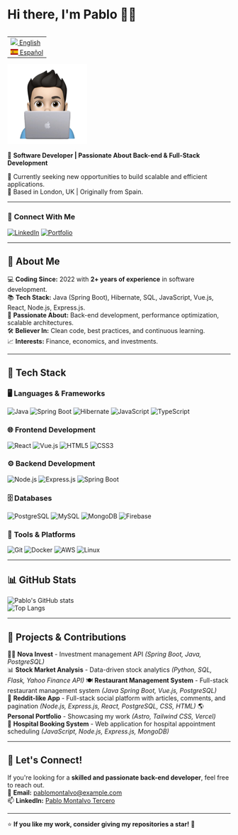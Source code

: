# Hi there, I'm Pablo 👋🏼

<table align="right">
 <tr><td><a href="README.md"><img src="https://upload.wikimedia.org/wikipedia/en/a/ae/Flag_of_the_United_Kingdom.svg" height="13"> English</a></td></tr>
 <tr><td><a href="README_es.md"><img src="https://github.com/gartnerleandro/gartnerleandro/blob/main/uploads/es-flag.png?raw=true" height="13"> Español</a></td></tr>
</table>

<img src="https://github.com/gartnerleandro/gartnerleandro/blob/main/uploads/animoji.png?raw=true" width="180">

🎯 **Software Developer | Passionate About Back-end & Full-Stack Development**  

🚀 Currently seeking new opportunities to build scalable and efficient applications.  
📍 Based in London, UK | Originally from Spain.  

---

### 🔗 **Connect With Me**
[![LinkedIn](https://img.shields.io/badge/LinkedIn-Pablo%20Montalvo%20Tercero-blue?style=flat&logo=linkedin)](https://www.linkedin.com/in/pablo-montalvo-tercero/)
[![Portfolio](https://img.shields.io/badge/Portfolio-Visit-orange?style=flat&logo=globe)](https://portfolio-pablo-montalvo-tercero.vercel.app)

---

## 🤖 **About Me**
💻 **Coding Since:** 2022 with **2+ years of experience** in software development.  
📚 **Tech Stack:** Java (Spring Boot), Hibernate, SQL, JavaScript, Vue.js, React, Node.js, Express.js.  
🚀 **Passionate About:** Back-end development, performance optimization, scalable architectures.  
🛠️ **Believer In:** Clean code, best practices, and continuous learning.  
📈 **Interests:** Finance, economics, and investments.  

---

## 🚀 **Tech Stack**
### 🖥️ **Languages & Frameworks**  
![Java](https://img.shields.io/badge/Java-ED8B00?style=flat&logo=java&logoColor=white)
![Spring Boot](https://img.shields.io/badge/Spring_Boot-6DB33F?style=flat&logo=spring-boot&logoColor=white)
![Hibernate](https://img.shields.io/badge/Hibernate-59666C?style=flat&logo=hibernate&logoColor=white)
![JavaScript](https://img.shields.io/badge/JavaScript-F7DF1E?style=flat&logo=javascript&logoColor=black)
![TypeScript](https://img.shields.io/badge/TypeScript-007ACC?style=flat&logo=typescript&logoColor=white)

### 🌐 **Frontend Development**  
![React](https://img.shields.io/badge/React-61DAFB?style=flat&logo=react&logoColor=black)
![Vue.js](https://img.shields.io/badge/Vue.js-4FC08D?style=flat&logo=vuedotjs&logoColor=white)
![HTML5](https://img.shields.io/badge/HTML5-E34F26?style=flat&logo=html5&logoColor=white)
![CSS3](https://img.shields.io/badge/CSS3-1572B6?style=flat&logo=css3&logoColor=white)

### ⚙️ **Backend Development**  
![Node.js](https://img.shields.io/badge/Node.js-43853D?style=flat&logo=node.js&logoColor=white)
![Express.js](https://img.shields.io/badge/Express.js-000000?style=flat&logo=express&logoColor=white)
![Spring Boot](https://img.shields.io/badge/Spring_Boot-6DB33F?style=flat&logo=spring-boot&logoColor=white)

### 🗄️ **Databases**  
![PostgreSQL](https://img.shields.io/badge/PostgreSQL-316192?style=flat&logo=postgresql&logoColor=white)
![MySQL](https://img.shields.io/badge/MySQL-4479A1?style=flat&logo=mysql&logoColor=white)
![MongoDB](https://img.shields.io/badge/MongoDB-4EA94B?style=flat&logo=mongodb&logoColor=white)
![Firebase](https://img.shields.io/badge/Firebase-FFCA28?style=flat&logo=firebase&logoColor=black)

### 🔧 **Tools & Platforms**  
![Git](https://img.shields.io/badge/Git-F05032?style=flat&logo=git&logoColor=white)
![Docker](https://img.shields.io/badge/Docker-2496ED?style=flat&logo=docker&logoColor=white)
![AWS](https://img.shields.io/badge/AWS-232F3E?style=flat&logo=amazon-aws&logoColor=white)
![Linux](https://img.shields.io/badge/Linux-FCC624?style=flat&logo=linux&logoColor=black)

---

## 📊 **GitHub Stats**
![Pablo's GitHub stats](https://github-readme-stats.vercel.app/api?username=PabloProgramming&show_icons=true&theme=merko)  
![Top Langs](https://github-readme-stats.vercel.app/api/top-langs/?username=PabloProgramming&layout=donut-vertical&langs_count=10&theme=merko)

---

## 📂 **Projects & Contributions**
👨‍💻 **Nova Invest** - Investment management API *(Spring Boot, Java, PostgreSQL)*  
📊 **Stock Market Analysis** - Data-driven stock analytics *(Python, SQL, Flask, Yahoo Finance API)*
🍽️ **Restaurant Management System** - Full-stack restaurant management system *(Java Spring Boot, Vue.js, PostgreSQL)*  
📰 **Reddit-like App** - Full-stack social platform with articles, comments, and pagination *(Node.js, Express.js, React, PostgreSQL, CSS, HTML)*
🌎 **Personal Portfolio** - Showcasing my work *(Astro, Tailwind CSS, Vercel)*  
🏥 **Hospital Booking System** - Web application for hospital appointment scheduling *(JavaScript, Node.js, Express.js, MongoDB)*



---

## 🎯 **Let's Connect!**  
If you're looking for a **skilled and passionate back-end developer**, feel free to reach out.  
💌 **Email:** [pablomontalvo@example.com](mailto:pablomontalvo@example.com)  
📫 **LinkedIn:** [Pablo Montalvo Tercero](https://www.linkedin.com/in/pablo-montalvo-tercero/)  

---

⭐ **If you like my work, consider giving my repositories a star!** 🌟  


